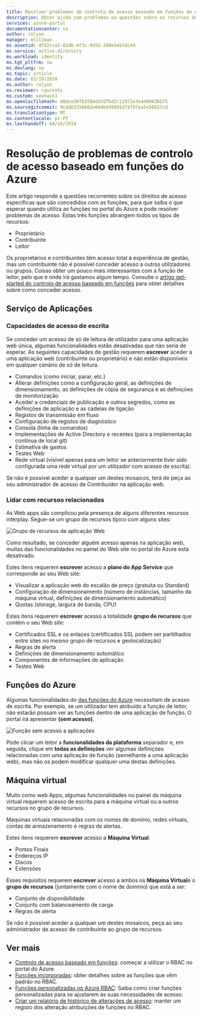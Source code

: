 ```yaml
---
title: Resolver problemas de controlo de acesso baseado em funções do Azure RBAC | Microsoft Docs
description: Obter ajuda com problemas ou questões sobre os recursos de controlo de acesso baseado em funções.
services: azure-portal
documentationcenter: na
author: rolyon
manager: mtillman
ms.assetid: df42cca2-02d6-4f3c-9d56-260e1eb7dc44
ms.service: active-directory
ms.workload: identity
ms.tgt_pltfrm: na
ms.devlang: na
ms.topic: article
ms.date: 03/19/2018
ms.author: rolyon
ms.reviewer: rqureshi
ms.custom: seohack1
ms.openlocfilehash: d8dce26fb3f84dd3d7bd2c11972e3e440843bb75
ms.sourcegitcommit: 9cdd83256b82e664bd36991d78f87ea1e56827cd
ms.translationtype: MT
ms.contentlocale: pt-PT
ms.lasthandoff: 04/16/2018
---
```

# <a name="troubleshooting-azure-role-based-access-control"></a>Resolução de problemas de controlo de acesso baseado em funções do Azure 

Este artigo responde a questões recorrentes sobre os direitos de acesso específicas que são concedidos com as funções, para que saiba o que esperar quando utiliza as funções no portal do Azure e pode resolver problemas de acesso. Estas três funções abrangem todos os tipos de recursos:

* Proprietário  
* Contribuinte  
* Leitor  

Os proprietários e contribuintes têm acesso total à experiência de gestão, mas um contribuinte não é possível conceder acesso a outros utilizadores ou grupos. Coisas obter um pouco mais interessantes com a função de leitor, pelo que é onde irá gastamos algum tempo. Consulte o [artigo get-started do controlo de acesso baseado em funções](role-assignments-portal.md) para obter detalhes sobre como conceder acesso.

## <a name="app-service"></a>Serviço de Aplicações
### <a name="write-access-capabilities"></a>Capacidades de acesso de escrita
Se conceder um acesso de só de leitura de utilizador para uma aplicação web única, algumas funcionalidades estão desativadas que não seria de esperar. As seguintes capacidades de gestão requerem **escrever** aceder a uma aplicação web (contribuinte ou proprietário) e não estão disponíveis em qualquer cenário de só de leitura.

* Comandos (como iniciar, parar, etc.)
* Alterar definições como a configuração geral, as definições de dimensionamento, as definições de cópia de segurança e as definições de monitorização
* Aceder a credenciais de publicação e outros segredos, como as definições de aplicação e as cadeias de ligação
* Registos de transmissão em fluxo
* Configuração de registos de diagnóstico
* Consola (linha de comandos)
* Implementações de Active Directory e recentes (para a implementação contínua de local git)
* Estimativa de gastos
* Testes Web
* Rede virtual (visível apenas para um leitor se anteriormente tiver sido configurada uma rede virtual por um utilizador com acesso de escrita).

Se não é possível aceder a qualquer um destes mosaicos, terá de peça ao seu administrador de acesso de Contribuidor na aplicação web.

### <a name="dealing-with-related-resources"></a>Lidar com recursos relacionados
As Web apps são complicou pela presença de alguns diferentes recursos interplay. Segue-se um grupo de recursos típico com alguns sites:

![Grupo de recursos de aplicação Web](./media/troubleshooting/website-resource-model.png)

Como resultado, se conceder alguém acesso apenas na aplicação web, muitas das funcionalidades no painel do Web site no portal do Azure está desativado.

Estes itens requerem **escrever** acesso a **plano do App Service** que corresponde ao seu Web site:  

* Visualizar a aplicação web do escalão de preço (gratuita ou Standard)  
* Configuração de dimensionamento (número de instâncias, tamanho da máquina virtual, definições de dimensionamento automático)  
* Quotas (storage, largura de banda, CPU)  

Estes itens requerem **escrever** acesso a totalidade **grupo de recursos** que contém o seu Web site:  

* Certificados SSL e os enlaces (certificados SSL podem ser partilhados entre sites no mesmo grupo de recursos e geolocalização)  
* Regras de alerta  
* Definições de dimensionamento automático  
* Componentes de informações de aplicação  
* Testes Web  

## <a name="azure-functions"></a>Funções do Azure
Algumas funcionalidades do [das funções do Azure](../azure-functions/functions-overview.md) necessitam de acesso de escrita. Por exemplo, se um utilizador tem atribuído a função de leitor, não estarão possam ver as funções dentro de uma aplicação de função. O portal irá apresentar **(sem acesso)**.

![Função sem acesso a aplicações](./media/troubleshooting/functionapps-noaccess.png)

Pode clicar um leitor a **funcionalidades da plataforma** separador e, em seguida, clique em **todas as definições** ver algumas definições relacionadas com uma aplicação de função (semelhante a uma aplicação web), mas não os podem modificar qualquer uma destas definições.

## <a name="virtual-machine"></a>Máquina virtual
Muito como web Apps, algumas funcionalidades no painel da máquina virtual requerem acesso de escrita para a máquina virtual ou a outros recursos no grupo de recursos.

Máquinas virtuais relacionadas com os nomes de domínio, redes virtuais, contas de armazenamento e regras de alertas.

Estes itens requerem **escrever** acesso a **Máquina Virtual**:

* Pontos Finais  
* Endereços IP  
* Discos  
* Extensões  

Esses requisitos requerem **escrever** acesso a ambos os **Máquina Virtual**e o **grupo de recursos** (juntamente com o nome de domínio) que está a ser:  

* Conjunto de disponibilidade  
* Conjunto com balanceamento de carga  
* Regras de alerta  

Se não é possível aceder a qualquer um destes mosaicos, peça ao seu administrador de acesso de contribuinte ao grupo de recursos.

## <a name="see-more"></a>Ver mais
* [Controlo de acesso baseado em funções](role-assignments-portal.md): começar a utilizar o RBAC no portal do Azure.
* [Funções incorporadas](built-in-roles.md): obter detalhes sobre as funções que vêm padrão no RBAC.
* [Funções personalizadas no Azure RBAC](custom-roles.md): Saiba como criar funções personalizadas para se ajustarem às suas necessidades de acesso.
* [Criar um relatório de histórico de alterações de acesso](change-history-report.md): manter um registo dos alteração atribuições de funções no RBAC.

